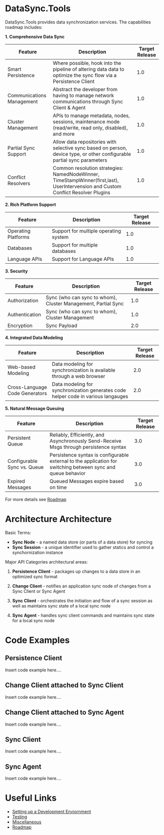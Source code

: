 # DataSync.Tools

DataSync.Tools provides data synchronization services. The capabilities roadmap includes:

**1. Comprehensive Data Sync**

| Feature                   | Description               | Target Release |
| ------------------------- | ------------------------- | -------------- |
| Smart Persistence         | Where possible, hook into the pipeline of altering data data to optimize the sync flow via a Persistence Client                                  | 1.0             | 
| Communications Management | Abstract the developer from having to manage network communications through Sync Client & Agent                                                    | 1.0             | 
| Cluster Management        | APIs to manage metadata, nodes, sessions, maintenance mode (read/write, read only, disabled), and more                                             | 1.0             | 
| Partial Sync Support      | Allow data repositories with selective sync based on person, device type, or other configurable partial sync parameters                         | 1.0             | 
| Conflict Resolvers        | Common resolution strategies: NamedNodeWinner, TimeStampWinner(first,last), UserIntervension and Custom Conflict Resolver Plugins               | 1.0             | 

**2. Rich Platform Support**

| Feature                   | Description               | Target Release |
| ------------------------- | ------------------------- | -------------- |
| Operating Platforms       | Support for multiple operating system | 1.0 | 
| Databases                 | Support for multiple databases        | 1.0 |
| Language APIs             | Support for Language APIs             | 1.0 |

**3. Security**

| Feature                   | Description               | Target Release |
| ------------------------- | ------------------------- | -------------- |
| Authorization        | Sync (who can sync to whom), Cluster Management, Partial Sync | 1.0             | 
| Authentication       | Sync (who can sync to whom), Cluster Management               | 1.0             |
| Encryption           | Sync Payload                                                  | 2.0             |

**4. Integrated Data Modeling**

| Feature                   | Description               | Target Release |
| ------------------------- | ------------------------- | -------------- |
| Web-based Modeling             | Data modeling for synchronization is available through a web browser              | 2.0 |
| Cross-Language Code Generators | Data modeling for synchronization generates code helper code in various langauges | 2.0 |

**5. Natural Message Queuing**

| Feature                   | Description               | Target Release |
| ------------------------- | ------------------------- | -------------- |
| Persistent Queue               | Reliably, Efficiently, and Asynchronously Send-Receive Msgs through persistence syntax | 3.0 |
| Configurable Sync vs. Queue | Persistence syntax is configurable external to the application for switching between sync and queue behavior | 3.0 |
| Expired Messages               | Queued Messages expire based on time | 3.0 |

For more details see [Roadmap](Roadmap.md)

# Architecture Architecture

Basic Terms:
* **Sync Node** - a named data store (or parts of a data store) for syncing
* **Sync Session** - a unique identifier used to gather statics and control a synchornization instance

Major API Categories architectural areas:

1. **Persistence Client** - packages up changes to a data store in an optimized sync format 

1. **Change Client** - notifies an application sync node of changes from a Sync Client or Sync Agent 

1. **Sync Client** - orchestrates the initiation and flow of a sync session as well as maintains sync state of a local sync node

1. **Sync Agent** - handles sync client commands and maintains sync state for a local sync node

# Code Examples
## Persistence Client 
Insert code example here....

## Change Client attached to Sync Client 
Insert code example here....

## Change Client attached to Sync Agent 
Insert code example here....

## Sync Client 
Insert code example here....

## Sync Agent 
Insert code example here....

# Useful Links

* [Setting up a Development Enviornment](DevEnv.md)
* [Testing](Testing.md)
* [Miscellaneous](Misc.md)
* [Roadmap](Roadmap.md)


